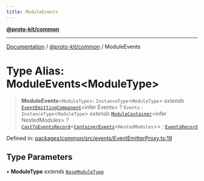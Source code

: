 ```yaml
---
title: ModuleEvents
---
```


[**@proto-kit/common**](../README.md)

***

[Documentation](../../../README.md) / [@proto-kit/common](../README.md) / ModuleEvents

# Type Alias: ModuleEvents\<ModuleType\>

> **ModuleEvents**\<`ModuleType`\>: `InstanceType`\<`ModuleType`\> *extends* [`EventEmittingComponent`](../interfaces/EventEmittingComponent.md)\<infer Events\> ? `Events` : `InstanceType`\<`ModuleType`\> *extends* [`ModuleContainer`](../classes/ModuleContainer.md)\<infer NestedModules\> ? [`CastToEventsRecord`](CastToEventsRecord.md)\<[`ContainerEvents`](ContainerEvents.md)\<`NestedModules`\>\> : [`EventsRecord`](EventsRecord.md)

Defined in: [packages/common/src/events/EventEmitterProxy.ts:19](https://github.com/proto-kit/framework/blob/4d6b3b6da51b3edee0fbf25ce72c1f59ec61e891/packages/common/src/events/EventEmitterProxy.ts#L19)

## Type Parameters

• **ModuleType** *extends* [`BaseModuleType`](BaseModuleType.md)
